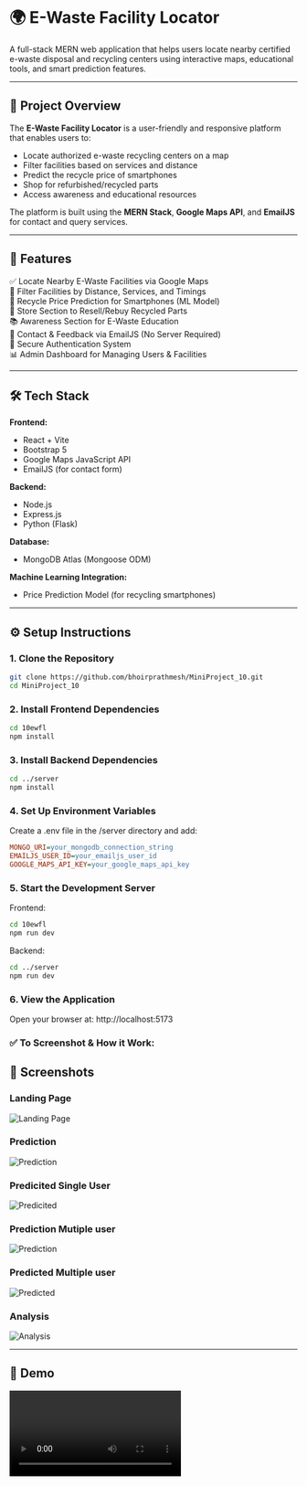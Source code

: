 # 🌍 E-Waste Facility Locator

A full-stack MERN web application that helps users locate nearby certified e-waste disposal and recycling centers using interactive maps, educational tools, and smart prediction features.

---

## 🚀 Project Overview

The **E-Waste Facility Locator** is a user-friendly and responsive platform that enables users to:
- Locate authorized e-waste recycling centers on a map
- Filter facilities based on services and distance
- Predict the recycle price of smartphones
- Shop for refurbished/recycled parts
- Access awareness and educational resources

The platform is built using the **MERN Stack**, **Google Maps API**, and **EmailJS** for contact and query services.

---

## 🧩 Features

✅ Locate Nearby E-Waste Facilities via Google Maps  
📍 Filter Facilities by Distance, Services, and Timings  
📲 Recycle Price Prediction for Smartphones (ML Model)  
🛒 Store Section to Resell/Rebuy Recycled Parts  
📚 Awareness Section for E-Waste Education  
📧 Contact & Feedback via EmailJS (No Server Required)  
🔐 Secure Authentication System  
📊 Admin Dashboard for Managing Users & Facilities

---

## 🛠 Tech Stack

**Frontend:**  
- React + Vite  
- Bootstrap 5  
- Google Maps JavaScript API  
- EmailJS (for contact form)

**Backend:**  
- Node.js  
- Express.js
- Python (Flask)

**Database:**  
- MongoDB Atlas (Mongoose ODM)  

**Machine Learning Integration:**  
- Price Prediction Model (for recycling smartphones)

---

## ⚙️ Setup Instructions

### 1. Clone the Repository
```bash
git clone https://github.com/bhoirprathmesh/MiniProject_10.git
cd MiniProject_10
```

### 2. Install Frontend Dependencies
```bash
cd 10ewfl
npm install
```

### 3. Install Backend Dependencies
```bash
cd ../server
npm install
```

### 4. Set Up Environment Variables
Create a .env file in the /server directory and add:
```ini
MONGO_URI=your_mongodb_connection_string
EMAILJS_USER_ID=your_emailjs_user_id
GOOGLE_MAPS_API_KEY=your_google_maps_api_key
```

### 5. Start the Development Server
Frontend:
```bash
cd 10ewfl
npm run dev
```

Backend:
```bash
cd ../server
npm run dev
```

### 6. View the Application
Open your browser at:
http://localhost:5173

### ✅ To Screenshot & How it Work:
## 📸 Screenshots

### Landing Page  
![Landing Page](screenshot/s1.png)

### Prediction  
![Prediction](screenshot/s2.png)

### Predicited Single User  
![Predicited](screenshot/s3.png)

### Prediction Mutiple user 
![Prediction](screenshot/s4.png)

### Predicted Multiple user
![Predicted](screenshot/s5.png)

### Analysis 
![Analysis](screenshot/s6.png)

---

## 🎥 Demo

![Demo](screenshot/video1.mp4)
